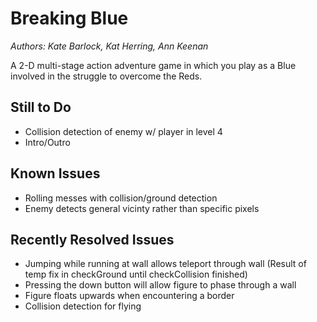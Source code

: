 # Breaking Blue
*Authors: Kate Barlock, Kat Herring, Ann Keenan*

A 2-D multi-stage action adventure game in which you play as a Blue involved in the struggle to overcome the Reds.

## Still to Do
- Collision detection of enemy w/ player in level 4
- Intro/Outro

## Known Issues
- Rolling messes with collision/ground detection
- Enemy detects general vicinty rather than specific pixels

## Recently Resolved Issues
- Jumping while running at wall allows teleport through wall (Result of temp fix in checkGround until checkCollision finished)
- Pressing the down button will allow figure to phase through a wall
- Figure floats upwards when encountering a border
- Collision detection for flying
